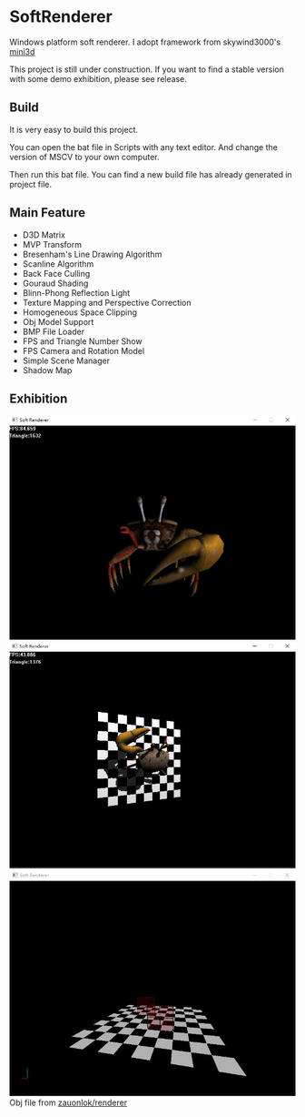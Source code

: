 # SoftRenderer
Windows platform soft renderer. I adopt framework from skywind3000's [mini3d](https://github.com/skywind3000/mini3d)

This project is still under construction. If you want to find a stable version with some demo exhibition, please see release.

## Build
It is very easy to build this project.

You can open the bat file in Scripts with any text editor. And change the version of MSCV to your own computer.

Then run this bat file. You can find a new build file has already generated in project file.

## Main Feature
+ D3D Matrix
+ MVP Transform
+ Bresenham's Line Drawing Algorithm
+ Scanline Algorithm
+ Back Face Culling
+ Gouraud Shading
+ Blinn-Phong Reflection Light
+ Texture Mapping and Perspective Correction
+ Homogeneous Space Clipping
+ Obj Model Support
+ BMP File Loader
+ FPS and Triangle Number Show
+ FPS Camera and Rotation Model
+ Simple Scene Manager
+ Shadow Map

## Exhibition
![screenshot](https://raw.githubusercontent.com/Tanc-ANT/SoftRenderer/master/Asset/Image/model_texture.JPG)  
![screenshot](https://raw.githubusercontent.com/Tanc-ANT/SoftRenderer/master/Asset/Image/model_shadow.JPG)  
![screenshot](https://raw.githubusercontent.com/Tanc-ANT/SoftRenderer/master/Asset/Image/alpha_blend.JPG)  
Obj file from [zauonlok/renderer](https://github.com/zauonlok/renderer/tree/master/assets/crab)
